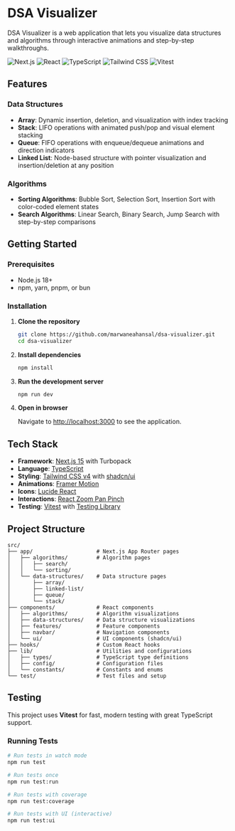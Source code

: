 # DSA Visualizer

DSA Visualizer is a web application that lets you visualize data structures and algorithms through interactive animations and step-by-step walkthroughs.

![Next.js](https://img.shields.io/badge/Next.js-15.3.4-black)
![React](https://img.shields.io/badge/React-19.0.0-blue)
![TypeScript](https://img.shields.io/badge/TypeScript-5-blue)
![Tailwind CSS](https://img.shields.io/badge/Tailwind%20CSS-4-38bdf8)
![Vitest](https://img.shields.io/badge/Vitest-3.2.4-green)

## Features

### Data Structures

- **Array**: Dynamic insertion, deletion, and visualization with index tracking
- **Stack**: LIFO operations with animated push/pop and visual element stacking
- **Queue**: FIFO operations with enqueue/dequeue animations and direction indicators
- **Linked List**: Node-based structure with pointer visualization and insertion/deletion at any position

### Algorithms

- **Sorting Algorithms**: Bubble Sort, Selection Sort, Insertion Sort with color-coded element states
- **Search Algorithms**: Linear Search, Binary Search, Jump Search with step-by-step comparisons

## Getting Started

### Prerequisites

- Node.js 18+
- npm, yarn, pnpm, or bun

### Installation

1. **Clone the repository**

   ```bash
   git clone https://github.com/marwaneahansal/dsa-visualizer.git
   cd dsa-visualizer
   ```

2. **Install dependencies**

   ```bash
   npm install
   ```

3. **Run the development server**

   ```bash
   npm run dev
   ```

4. **Open in browser**

   Navigate to [http://localhost:3000](http://localhost:3000) to see the application.

## Tech Stack

- **Framework**: [Next.js 15](https://nextjs.org/) with Turbopack
- **Language**: [TypeScript](https://www.typescriptlang.org/)
- **Styling**: [Tailwind CSS v4](https://tailwindcss.com/) with [shadcn/ui](https://ui.shadcn.com/)
- **Animations**: [Framer Motion](https://www.framer.com/motion/)
- **Icons**: [Lucide React](https://lucide.dev/)
- **Interactions**: [React Zoom Pan Pinch](https://github.com/BetterTyped/react-zoom-pan-pinch)
- **Testing**: [Vitest](https://vitest.dev/) with [Testing Library](https://testing-library.com/)

## Project Structure

```text
src/
├── app/                    # Next.js App Router pages
│   ├── algorithms/         # Algorithm pages
│   │   ├── search/
│   │   └── sorting/
│   └── data-structures/    # Data structure pages
│       ├── array/
│       ├── linked-list/
│       ├── queue/
│       └── stack/
├── components/             # React components
│   ├── algorithms/         # Algorithm visualizations
│   ├── data-structures/    # Data structure visualizations
│   ├── features/           # Feature components
│   ├── navbar/             # Navigation components
│   └── ui/                 # UI components (shadcn/ui)
├── hooks/                  # Custom React hooks
├── lib/                    # Utilities and configurations
│   ├── types/              # TypeScript type definitions
│   ├── config/             # Configuration files
│   └── constants/          # Constants and enums
└── test/                   # Test files and setup
```

## Testing

This project uses **Vitest** for fast, modern testing with great TypeScript support.

### Running Tests

```bash
# Run tests in watch mode
npm run test

# Run tests once
npm run test:run

# Run tests with coverage
npm run test:coverage

# Run tests with UI (interactive)
npm run test:ui
